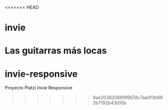 <<<<<<< HEAD
# invie
Las guitarras más locas
=======
# invie-responsive
Proyecto Platzi Invie Responsive
>>>>>>> 8ae20382086f9967dc7aa0f3b692b7192b43d10b
